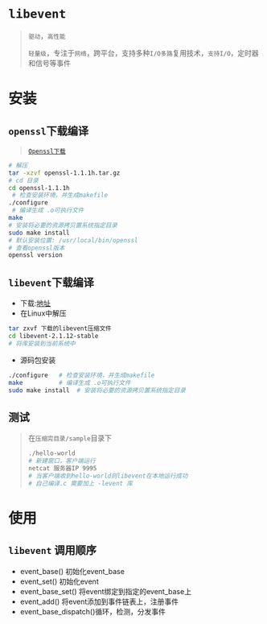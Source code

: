 # `libevent`

> `驱动`，`高性能`
>
> `轻量级`，专注于`网络`，跨平台，支持多种`I/O多路`复用技术，`支持I/O`，定时器和信号等事件

# 安装

##  `openssl`下载编译

>[`Openssl下载`](https://www.openssl.org/source/old/1.1.1/)

```sh
# 解压
tar -xzvf openssl-1.1.1h.tar.gz
# cd 目录
cd openssl-1.1.1h
 # 检查安装环境，并生成makefile
./configure  
 # 编译生成 .o可执行文件
make   
# 安装将必要的资源拷贝置系统指定目录
sudo make install  
# 默认安装位置: ​​/usr/local/bin/openssl
# 查看openssl版本
openssl version
```

##  `libevent`下载编译

* 下载:[地址](https://libevent.org/)
* 在Linux中解压

```sh
tar zxvf 下载的libevent压缩文件
cd libevent-2.1.12-stable
# 将库安装到当前系统中
```

* 源码包安装

```sh
./configure   # 检查安装环境，并生成makefile
make          # 编译生成 .o可执行文件
sudo make install  # 安装将必要的资源拷贝置系统指定目录
```

## 测试

>  在`压缩完目录/sample`目录下
>
> ```sh
> ./hello-world
> # 新建窗口，客户端运行
> netcat 服务器IP 9995
> # 当客户端收到hello-world则libevent在本地运行成功
> # 自己编译.c 需要加上 -levent 库
> ```





# 使用

## `libevent` 调用顺序

* event_base() 初始化event_base
* event_set() 初始化event
* event_base_set() 将event绑定到指定的event_base上
* event_add() 将event添加到事件链表上，注册事件
* event_base_dispatch()循环，检测，分发事件

